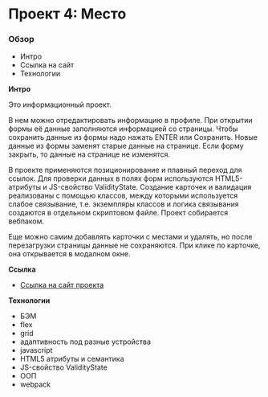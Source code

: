 # Проект 4: Место

### Обзор
* Интро
* Ссылка на сайт
* Технологии

**Интро**

Это информационный проект.

В нем можно отредактировать информацию в профиле. При открытии формы её данные заполняются информацией со страницы. Чтобы сохранить данные из формы надо нажать ENTER или Сохранить. Новые данные из формы заменят старые данные на странице. Если форму закрыть, то данные на странице не изменятся.

В проекте применяются позиционирование и плавный переход для ссылок. Для проверки данных в полях форм используются HTML5-атрибуты и JS-свойство ValidityState. Создание карточек и валидация реализованы с помощью классов, между которыми используется слабое связывание, т.е. экземпляры классов и логика связывания создаются в отдельном скриптовом файле. Проект собирается вебпаком.

Еще можно самим добавлять карточки с местами и удалять, но после перезагрузки страницы данные не сохраняются. При клике по карточке, она открывается в модалном окне.

**Ссылка**

* [Ссылка на сайт проекта](https://sunlight-nadezhda.github.io/mesto/index.html)

**Технологии**

* БЭМ
* flex
* grid
* адаптивность под разные устройства
* javascript
* HTML5 атрибуты и семантика
* JS-свойство ValidityState
* ООП
* webpack
